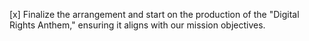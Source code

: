 [x] Finalize the arrangement and start on the production of the "Digital Rights Anthem," ensuring it aligns with our mission objectives.